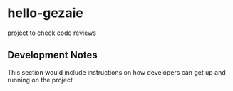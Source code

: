 # hello-gezaie
project to check code reviews
## Development Notes
This section would include instructions on how developers can get up and  running on the project 